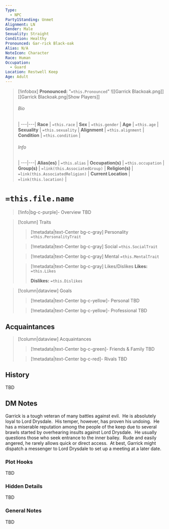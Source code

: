 ```yaml
---
Type:
  - NPC
Party1Standing: Unmet
Alignment: LN
Gender: Male
Sexuality: Straight
Condition: Healthy
Pronounced: Gar-rick Black-oak
Alias: N/A
NoteIcon: Character
Race: Human
Occupation:
  - Guard
Location: Restwell Keep
Age: Adult
---
```

> [!infobox]
> **Pronounced:**  "`=this.Pronounced`"
![[Garrick Blackoak.png]]
[[Garrick Blackoak.png|Show Players]]
> ###### Bio
>  |
> ---|---|
> **Race** | `=this.race` |
> **Sex** | `=this.gender` |
> **Age** | `=this.age` |
> **Sexuality** | `=this.sexuality` |
> **Alignment** | `=this.alignment` |
> **Condition** | `=this.condition` |
> ###### Info
>  |
> ---|---|
> **Alias(es)** | `=this.alias` |
> **Occupation(s)** | `=this.occupation` |
> **Group(s)** | `=link(this.AssociatedGroup)` |
> **Religion(s)** | `=link(this.AssociatedReligion)` |
> **Current Location** | `=link(this.location)` |

# **`=this.file.name`**
> [!info|bg-c-purple]- Overview
TBD

> [!column] Traits
>> [!metadata|text-Center bg-c-gray] Personality
>> `=this.PersonalityTrait`
>
>> [!metadata|text-Center bg-c-gray] Social
>> `=this.SocialTrait`
>
>> [!metadata|text-Center bg-c-gray] Mental
>> `=this.MentalTrait`
>
>> [!metadata|text-Center bg-c-gray] Likes/Dislikes
>> **Likes:** `=this.Likes`
>>
>> **Dislikes:** `=this.Dislikes`

> [!column|dataview] Goals
>> [!metadata|text-Center bg-c-yellow]- Personal
>> TBD
>
>> [!metadata|text-Center bg-c-yellow]- Professional
>> TBD
>

## Acquaintances
> [!column|dataview] Acquaintances
>> [!metadata|text-Center bg-c-green]- Friends & Family
>> TBD
>
>> [!metadata|text-Center bg-c-red]- Rivals
>> TBD
>

## History
TBD

## DM Notes
Garrick is a tough veteran of many battles against evil.  He is absolutely loyal to Lord Drysdale.  His temper, however, has proven his undoing.  He has a miserable reputation among the people of the keep due to several brawls started by overhearing insults against Lord Drysdale.  He usually questions those who seek entrance to the inner bailey.  Rude and easily angered, he rarely allows quick or direct access.  At best, Garrick might dispatch a messenger to Lord Drysdale to set up a meeting at a later date.

### Plot Hooks
TBD

### Hidden Details
TBD

### General Notes
TBD







